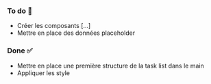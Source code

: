### To do 📝

- Créer les composants [...]
- Mettre en place des données placeholder

### Done ✅

- Mettre en place une première structure de la task list dans le main
- Appliquer les style
